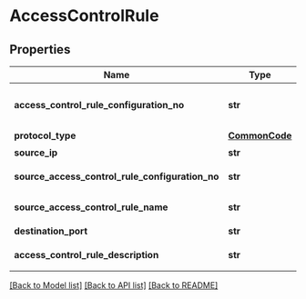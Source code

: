 # AccessControlRule

## Properties
Name | Type | Description | Notes
------------ | ------------- | ------------- | -------------
**access_control_rule_configuration_no** | **str** | 접근제어RULE설정번호 | [optional] 
**protocol_type** | [**CommonCode**](CommonCode.md) | 프로토콜구분 | [optional] 
**source_ip** | **str** | 소스IP | [optional] 
**source_access_control_rule_configuration_no** | **str** | 소스접근제어그룹번호 | [optional] 
**source_access_control_rule_name** | **str** | 소스접근제어그룹이름 | [optional] 
**destination_port** | **str** | 목적지포트 | [optional] 
**access_control_rule_description** | **str** | 접근제어RULE설명 | [optional] 

[[Back to Model list]](../README.md#documentation-for-models) [[Back to API list]](../README.md#documentation-for-api-endpoints) [[Back to README]](../README.md)


